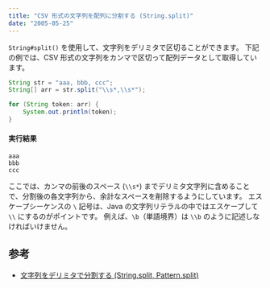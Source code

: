 ```yaml
---
title: "CSV 形式の文字列を配列に分割する (String.split)"
date: "2005-05-25"
---
```


`String#split()` を使用して、文字列をデリミタで区切ることができます。
下記の例では、CSV 形式の文字列をカンマで区切って配列データとして取得しています。

~~~ java
String str = "aaa, bbb, ccc";
String[] arr = str.split("\\s*,\\s*");

for (String token: arr) {
    System.out.println(token);
}
~~~

#### 実行結果

~~~
aaa
bbb
ccc
~~~

ここでは、カンマの前後のスペース (`\\s*`) までデリミタ文字列に含めることで、分割後の各文字列から、余計なスペースを削除するようにしています。
エスケープシーケンスの `\` 記号は、Java の文字列リテラルの中ではエスケープして `\\` にするのがポイントです。
例えば、`\b`（単語境界）は `\\b` のように記述しなければいけません。

参考
----

* [文字列をデリミタで分割する (String.split, Pattern.split)](split-string.html)

